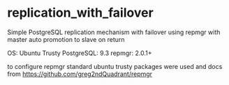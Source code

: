 # replication_with_failover
Simple PostgreSQL replication mechanism with failover using repmgr with master auto promotion to slave on return

OS: Ubuntu Trusty 
PostgreSQL: 9.3
repmgr: 2.0.1+

to configure repmgr standard ubuntu trusty packages were used and docs from https://github.com/greg2ndQuadrant/repmgr



